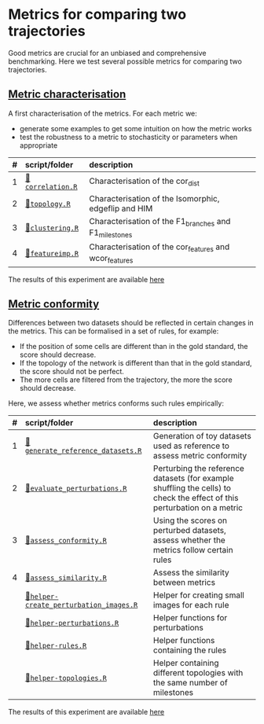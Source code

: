 
# Metrics for comparing two trajectories

Good metrics are crucial for an unbiased and comprehensive benchmarking.
Here we test several possible metrics for comparing two trajectories.

## [Metric characterisation](01-metric_characterisation)

A first characterisation of the metrics. For each metric we:

  - generate some examples to get some intuition on how the metric works
  - test the robustness to a metric to stochasticity or parameters when
    appropriate

| \# | script/folder                                                   | description                                                                |
| :- | :-------------------------------------------------------------- | :------------------------------------------------------------------------- |
| 1  | [📄`correlation.R`](01-metric_characterisation/01-correlation.R) | Characterisation of the cor<sub>dist</sub>                                 |
| 2  | [📄`topology.R`](01-metric_characterisation/02-topology.R)       | Characterisation of the Isomorphic, edgeflip and HIM                       |
| 3  | [📄`clustering.R`](01-metric_characterisation/03-clustering.R)   | Characterisation of the F1<sub>branches</sub> and F1<sub>milestones</sub>  |
| 4  | [📄`featureimp.R`](01-metric_characterisation/04-featureimp.R)   | Characterisation of the cor<sub>features</sub> and wcor<sub>features</sub> |

The results of this experiment are available
[here](https://github.com/dynverse/dynbenchmark_results/tree/master/02-metrics/01-metric_characterisation)

## [Metric conformity](02-metric_conformity)

Differences between two datasets should be reflected in certain changes
in the metrics. This can be formalised in a set of rules, for example:

  - If the position of some cells are different than in the gold
    standard, the score should decrease.
  - If the topology of the network is different than that in the gold
    standard, the score should not be perfect.
  - The more cells are filtered from the trajectory, the more the score
    should decrease.

Here, we assess whether metrics conforms such rules
empirically:

| \# | script/folder                                                                                      | description                                                                                                              |
| :- | :------------------------------------------------------------------------------------------------- | :----------------------------------------------------------------------------------------------------------------------- |
| 1  | [📄`generate_reference_datasets.R`](02-metric_conformity/01-generate_reference_datasets.R)          | Generation of toy datasets used as reference to assess metric conformity                                                 |
| 2  | [📄`evaluate_perturbations.R`](02-metric_conformity/02-evaluate_perturbations.R)                    | Perturbing the reference datasets (for example shuffling the cells) to check the effect of this perturbation on a metric |
| 3  | [📄`assess_conformity.R`](02-metric_conformity/03-assess_conformity.R)                              | Using the scores on perturbed datasets, assess whether the metrics follow certain rules                                  |
| 4  | [📄`assess_similarity.R`](02-metric_conformity/04-assess_similarity.R)                              | Assess the similarity between metrics                                                                                    |
|    | [📄`helper-create_perturbation_images.R`](02-metric_conformity/helper-create_perturbation_images.R) | Helper for creating small images for each rule                                                                           |
|    | [📄`helper-perturbations.R`](02-metric_conformity/helper-perturbations.R)                           | Helper functions for perturbations                                                                                       |
|    | [📄`helper-rules.R`](02-metric_conformity/helper-rules.R)                                           | Helper functions containing the rules                                                                                    |
|    | [📄`helper-topologies.R`](02-metric_conformity/helper-topologies.R)                                 | Helper containing different topologies with the same number of milestones                                                |

The results of this experiment are available
[here](https://github.com/dynverse/dynbenchmark_results/tree/master/02-metrics/02-metric_conformity)
